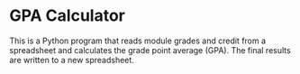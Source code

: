 # GPA Calculator

This is a Python program that reads module grades and credit from a spreadsheet and calculates the grade point average (GPA). The final results are written to a new spreadsheet.
